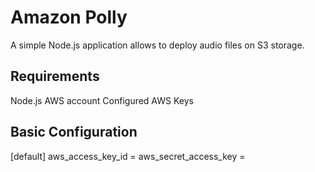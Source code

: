 # Amazon Polly

A simple Node.js application allows to deploy audio files on S3 storage.

## Requirements

Node.js
AWS account
Configured AWS Keys

## Basic Configuration

[default]
aws_access_key_id = <your access key id>
aws_secret_access_key = <your secret key>
